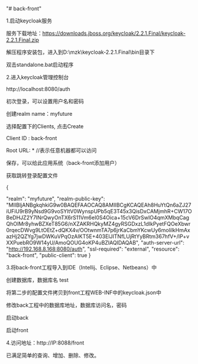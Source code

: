 "# back-front" 

1.启动keycloak服务

服务下载地址：https://downloads.jboss.org/keycloak/2.2.1.Final/keycloak-2.2.1.Final.zip

解压程序安装包，进入到D:\mzk\keycloak-2.2.1.Final\bin目录下

双击standalone.bat启动程序 

2.进入keycloak管理控制台

http://localhost:8080/auth

初次登录，可以设置用户名和密码

创建realm  name：myfuture

选择配置下的Clients, 点击Create

Client ID : back-front

Root URL: * //表示任意机器都可以访问

保存，可以给此应用系统（back-front添加用户）

获取跳转登录配置文件

{

  "realm": "myfuture",
  "realm-public-key": "MIIBIjANBgkqhkiG9w0BAQEFAAOCAQ8AMIIBCgKCAQEAh8HuYtQn6aZJ27iUFiU9rB9yNsd9G9voSYltV0WynspUPb5qE3T45x3QisDxCAMjmhR+CW17OBeDHJZ2Y7INrQwyOnTX6rS11Vm6eI0S4Oica+15cV6DrSwIO4qmXMbqCagQhOIMr8yhwBZXeT85G6/nXZAKRHQkyMZ4gyRSGDxzL1dIkPyetFQOeXbwr0rqecDWvg9LtOEtZ+dQKX4v/OOtwnmTA7p6jrKaCbmYKcwUy6molilkHmAxazHj2QZYg7jwDWKuVPqOzAIKT5E+403ElJITNfLUjRtYyBRtm367hfV+/IP+vXXPuebRO9W14yU/AmoQOUG4oKP4uBZIAQIDAQAB",
  "auth-server-url": "http://192.168.8.168:8080/auth",
  "ssl-required": "external",
  "resource": "back-front",
  "public-client": true
}

3.将back-front工程导入到IDE（Intellij、Eclipse、Netbeans）中

 创建数据库，数据库名 test
 
 将第二步的配置文件拷贝到front工程WEB-INF中的keycloak.json中
 
 修改back工程中的数据库地址，数据库访问名，密码
 
 启动back
 
 启动front
 
 4.访问地址：http://IP:8088/front
 
 已满足简单的查询、增加、删除、修改。
 
